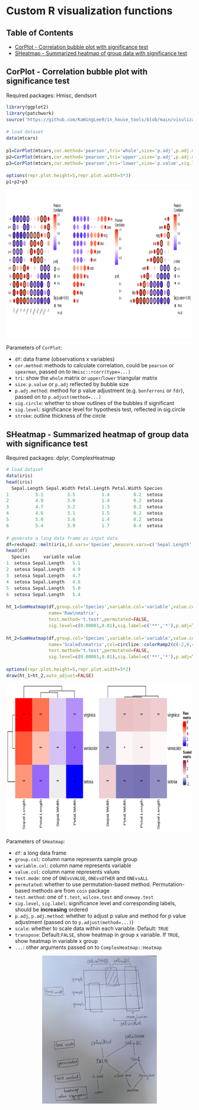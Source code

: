 # Custom R visualization functions

## Table of Contents
* [CorPlot - Correlation bubble plot with significance test](#correlation)
* [SHeatmap - Summarized heatmap of group data with significance test](#heatmap1)

## <a name="correlation">CorPlot - Correlation bubble plot with significance test</a>
Required packages: Hmisc, dendsort  
``` r
library(ggplot2)
library(patchwork)
source('https://github.com/KaWingLee9/in_house_tools/blob/main/visulization/custom_fun.R')

# load dataset
data(mtcars)

p1=CorPlot(mtcars,cor.method='pearson',tri='whole',size='p.adj',p.adj.method='fdr',sig.level=0.01,sig.circle=TRUE)
p2=CorPlot(mtcars,cor.method='pearson',tri='upper',size='p.adj',p.adj.method='fdr',sig.level=0.01,sig.circle=FALSE)+expand_limits(x=c(0,12))
p3=CorPlot(mtcars,cor.method='pearson',tri='lower',size='p.value',sig.level=0.01,sig.circle=TRUE)+expand_limits(x=c(-1,11))

options(repr.plot.height=5,repr.plot.width=5*3)
p1+p2+p3
```
<p align="center">
  <img height="400" src="pct/CorPlot.png">
</p>

Parameters of `CorPlot`:
+ `df`: data frame (observations x variables)
+ `cor.method`: methods to calculate correlation, could be `pearson` or `spearman`, passed on to `Hmisc::rcorr(type=...)`
+ `tri`: show the `whole` matrix or `upper`/`lower` triangular matrix
+ `size`: `p.value` or `p.adj` reflected by bubble size
+ `p.adj.method`: method for p value adjustment (e.g. `bonferroni` or `fdr`), passed on to `p.adjust(method=...)`
+ `sig.circle`: whether to show outlines of the bubbles if significant
+ `sig.level`: significance level for hypothesis test, reflected in sig.circle
+ `stroke`: outline thickness of the circle

## <a name="heatmap1">SHeatmap - Summarized heatmap of group data with significance test</a>
Required packages: dplyr, ComplexHeatmap  
``` r
# load dataset
data(iris)
head(iris)
  Sepal.Length Sepal.Width Petal.Length Petal.Width Species
1          5.1         3.5          1.4         0.2  setosa
2          4.9         3.0          1.4         0.2  setosa
3          4.7         3.2          1.3         0.2  setosa
4          4.6         3.1          1.5         0.2  setosa
5          5.0         3.6          1.4         0.2  setosa
6          5.4         3.9          1.7         0.4  setosa

# generate a long data frame as input data
df=reshape2::melt(iris,id.vars='Species',measure.vars=c('Sepal.Length','Sepal.Width','Petal.Length','Petal.Width'))
head(df)
  Species     variable value
1  setosa Sepal.Length   5.1
2  setosa Sepal.Length   4.9
3  setosa Sepal.Length   4.7
4  setosa Sepal.Length   4.6
5  setosa Sepal.Length   5.0
6  setosa Sepal.Length   5.4

ht_1=SumHeatmap(df,group.col='Species',variable.col='variable',value.col='value',test.mode='ONEvsVALUE',
                name='Raw\nmatrix',
                test.method='t.test',permutated=FALSE,
                sig.level=c(0.00001,0.01),sig.label=c('**','*'),p.adj=TRUE,scale=FALSE)

ht_2=SumHeatmap(df,group.col='Species',variable.col='variable',value.col='value',test.mode='ONEvsVALUE',
                name='Scaled\nmatrix',col=circlize::colorRamp2(c(-2,0,4),c('#1a318b','#ffffff','#9a133d')),
                test.method='t.test',permutated=FALSE,
                sig.level=c(0.00001,0.01),sig.label=c('**','*'),p.adj=TRUE,scale=TRUE)

options(repr.plot.height=5,repr.plot.width=5*2)
draw(ht_1+ht_2,auto_adjust=FALSE)
```
<p align="center">
  <img height="400" src="pct/SHeatmap.png">
</p>

Parameters of `SHeatmap`:
+ `df`: a long data frame 
+ `group.col`: column name represents sample group
+ `variable.col`: column name represents variable
+ `value.col`: column name represents values
+ `test.mode`: one of  `ONEvsVALUE`, `ONEvsOTHER` and `ONEvsALL`
+ `permutated`: whether to use permutation-based method. Permutation-based methods are from `coin` package
+ `test.method`: one of `t.test`, `wilcox.test` and `oneway.test`
+ `sig.level`, `sig.label`: significance level and corresponding labels, should be __increasing__ ordered
+ `p.adj`, `p.adj.method`: whether to adjust p value and method for p value adjustment (passed on to `p.adjust(method=...)`)
+ `scale`: whether to scale data within each variable. Default: `TRUE`
+ `transpose`: Default:`FALSE`, show heatmap in group x variable. If `TRUE`, show heatmap in variable x group
+ `...`: other arguments passed on to `ComplexHeatmap::Heatmap`

<p align="center">
  <img height="400" src="pct/SHeatmap_description.jpg">
</p>
